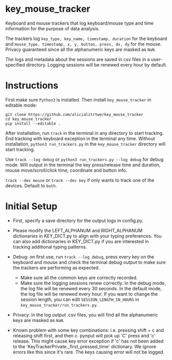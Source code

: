 # key_mouse_tracker

Keyboard and mouse trackers that log keyboard/mouse type and time information for the purpose of data analysis.

The trackers log `key_type, key_name, timestamp, duration` for the keyboard and `mouse_type, timestamp, x, y, button, press, dx, dy` for the mouse.
Privacy guaranteed since all the alphanumeric keys are masked as `NaN`. 

The logs and metadata about the sessions are saved in csv files in a user-specified directory. Logging sessions will be renewed every hour by default.

# Instructions

First make sure `Python3` is installed. Then install `key_mouse_tracker` in editable mode:
```
git clone https://github.com/alicialitrtwe/key_mouse_tracker
cd key_mouse_tracker
pip install --editable .
```

After installation, run `track` in the terminal in any directory to start tracking. 
End tracking with keyboard exception in the terminal any time. Without installation, `python3 run_trackers.py` in the 
`key_mouse_tracker` directory will start tracking.

Use `track --log debug` or `python3 run_trackers.py --log debug` for debug mode. Will output in the terminal the key press/release time and
duration, mouse move/scroll/click time, coordinate and button info.

`track --dev mouse` or `track --dev key` if only wants to track one of the devices.
Default to `both`.

# Initial Setup

- First, specify a save directory for the output logs in config.py.


- Please modify the LEFT_ALPHANUM and RIGHT_ALPHANUM dictionaries in KEY_DICT.py to align with your typing preferences.
  You can also add dictionaries in KEY_DICT.py if you are interested in tracking additional typing patterns.


- Debug: on first use, run `track --log debug`, press every key on the keyboard and mouse and
  check the terminal debug output to make sure the trackers are performing as expected.
    - Make sure all the common keys are correctly recorded.
    - Make sure the logging sessions renew correctly. In the debug mode, the log file will be renewed every 30 seconds.
      In the default mode, the log file will be renewed every hour. If you want to change the session length, you can edit 
      `SESSION_LENGTH_IN_HOURS` in `key_mouse_tracker/run_trackers.py`.
  

- Privacy: in the log output .csv files, you will find all the alphanumeric keys are masked as `NaN`.


- Known problem with some key combinations: i.e. pressing shift + c and releasing shift first, and then c. pynput will pick 
  up 'C' press and 'c' release. This might cause key error exception if 'c' has not been added to the 'KeyTrackerPrivate._first_pressed_time' 
  dictionary. We ignore errors like this since it's rare. The keys causing error will not be logged.
